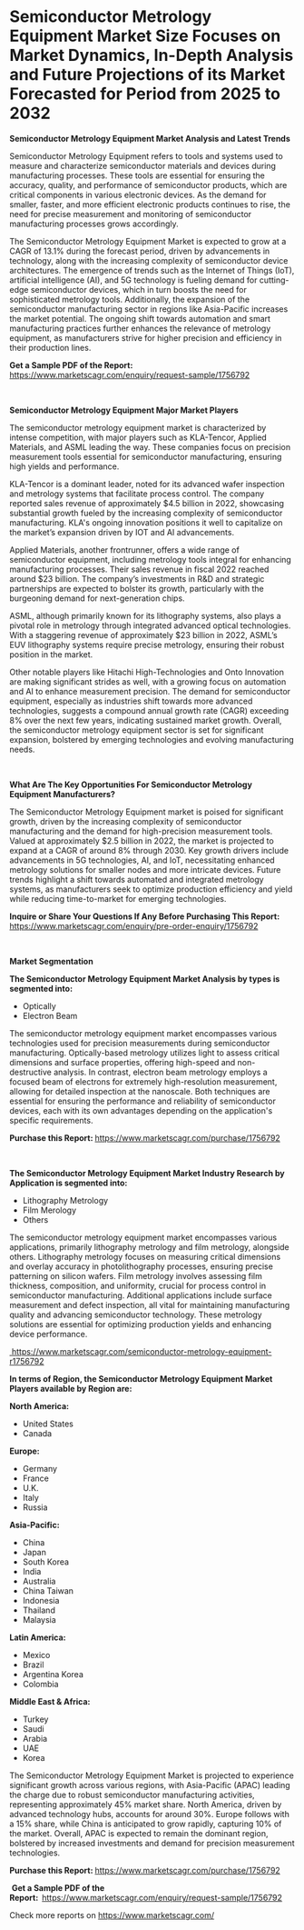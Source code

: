 <p><h1>Semiconductor Metrology Equipment Market Size Focuses on Market Dynamics, In-Depth Analysis and Future Projections of its Market Forecasted for Period from 2025 to 2032</h1></p><p><strong>Semiconductor Metrology Equipment Market Analysis and Latest Trends</strong></p>
<p><p>Semiconductor Metrology Equipment refers to tools and systems used to measure and characterize semiconductor materials and devices during manufacturing processes. These tools are essential for ensuring the accuracy, quality, and performance of semiconductor products, which are critical components in various electronic devices. As the demand for smaller, faster, and more efficient electronic products continues to rise, the need for precise measurement and monitoring of semiconductor manufacturing processes grows accordingly.</p><p>The Semiconductor Metrology Equipment Market is expected to grow at a CAGR of 13.1% during the forecast period, driven by advancements in technology, along with the increasing complexity of semiconductor device architectures. The emergence of trends such as the Internet of Things (IoT), artificial intelligence (AI), and 5G technology is fueling demand for cutting-edge semiconductor devices, which in turn boosts the need for sophisticated metrology tools. Additionally, the expansion of the semiconductor manufacturing sector in regions like Asia-Pacific increases the market potential. The ongoing shift towards automation and smart manufacturing practices further enhances the relevance of metrology equipment, as manufacturers strive for higher precision and efficiency in their production lines.</p></p>
<p><strong>Get a Sample PDF of the Report:&nbsp;</strong> <a href="https://www.marketscagr.com/enquiry/request-sample/1756792?utm_campaign=2306&utm_medium=2&utm_source=Github&utm_content=ia&utm_term=18022025&utm_id=semiconductor-metrology-equipment">https://www.marketscagr.com/enquiry/request-sample/1756792</a></p>
<p>&nbsp;</p>
<p><strong>Semiconductor Metrology Equipment Major Market Players</strong></p>
<p><p>The semiconductor metrology equipment market is characterized by intense competition, with major players such as KLA-Tencor, Applied Materials, and ASML leading the way. These companies focus on precision measurement tools essential for semiconductor manufacturing, ensuring high yields and performance.</p><p>KLA-Tencor is a dominant leader, noted for its advanced wafer inspection and metrology systems that facilitate process control. The company reported sales revenue of approximately $4.5 billion in 2022, showcasing substantial growth fueled by the increasing complexity of semiconductor manufacturing. KLA's ongoing innovation positions it well to capitalize on the market’s expansion driven by IOT and AI advancements.</p><p>Applied Materials, another frontrunner, offers a wide range of semiconductor equipment, including metrology tools integral for enhancing manufacturing processes. Their sales revenue in fiscal 2022 reached around $23 billion. The company’s investments in R&D and strategic partnerships are expected to bolster its growth, particularly with the burgeoning demand for next-generation chips.</p><p>ASML, although primarily known for its lithography systems, also plays a pivotal role in metrology through integrated advanced optical technologies. With a staggering revenue of approximately $23 billion in 2022, ASML’s EUV lithography systems require precise metrology, ensuring their robust position in the market.</p><p>Other notable players like Hitachi High-Technologies and Onto Innovation are making significant strides as well, with a growing focus on automation and AI to enhance measurement precision. The demand for semiconductor equipment, especially as industries shift towards more advanced technologies, suggests a compound annual growth rate (CAGR) exceeding 8% over the next few years, indicating sustained market growth. Overall, the semiconductor metrology equipment sector is set for significant expansion, bolstered by emerging technologies and evolving manufacturing needs.</p></p>
<p>&nbsp;</p>
<p><strong>What Are The Key Opportunities For Semiconductor Metrology Equipment Manufacturers?</strong></p>
<p><p>The Semiconductor Metrology Equipment market is poised for significant growth, driven by the increasing complexity of semiconductor manufacturing and the demand for high-precision measurement tools. Valued at approximately $2.5 billion in 2022, the market is projected to expand at a CAGR of around 8% through 2030. Key growth drivers include advancements in 5G technologies, AI, and IoT, necessitating enhanced metrology solutions for smaller nodes and more intricate devices. Future trends highlight a shift towards automated and integrated metrology systems, as manufacturers seek to optimize production efficiency and yield while reducing time-to-market for emerging technologies.</p></p>
<p><strong>Inquire or Share Your Questions If Any Before Purchasing This Report:</strong> <a href="https://www.marketscagr.com/enquiry/pre-order-enquiry/1756792?utm_campaign=2306&utm_medium=2&utm_source=Github&utm_content=ia&utm_term=18022025&utm_id=semiconductor-metrology-equipment">https://www.marketscagr.com/enquiry/pre-order-enquiry/1756792</a></p>
<p>&nbsp;</p>
<p><strong>Market Segmentation</strong></p>
<p><strong>The Semiconductor Metrology Equipment Market Analysis by types is segmented into:</strong></p>
<p><ul><li>Optically</li><li>Electron Beam</li></ul></p>
<p><p>The semiconductor metrology equipment market encompasses various technologies used for precision measurements during semiconductor manufacturing. Optically-based metrology utilizes light to assess critical dimensions and surface properties, offering high-speed and non-destructive analysis. In contrast, electron beam metrology employs a focused beam of electrons for extremely high-resolution measurement, allowing for detailed inspection at the nanoscale. Both techniques are essential for ensuring the performance and reliability of semiconductor devices, each with its own advantages depending on the application's specific requirements.</p></p>
<p><strong>Purchase this Report:&nbsp;</strong><a href="https://www.marketscagr.com/purchase/1756792?utm_campaign=2306&utm_medium=2&utm_source=Github&utm_content=ia&utm_term=18022025&utm_id=semiconductor-metrology-equipment">https://www.marketscagr.com/purchase/1756792</a></p>
<p>&nbsp;</p>
<p><strong>The Semiconductor Metrology Equipment Market Industry Research by Application is segmented into:</strong></p>
<p><ul><li>Lithography Metrology</li><li>Film Merology</li><li>Others</li></ul></p>
<p><p>The semiconductor metrology equipment market encompasses various applications, primarily lithography metrology and film metrology, alongside others. Lithography metrology focuses on measuring critical dimensions and overlay accuracy in photolithography processes, ensuring precise patterning on silicon wafers. Film metrology involves assessing film thickness, composition, and uniformity, crucial for process control in semiconductor manufacturing. Additional applications include surface measurement and defect inspection, all vital for maintaining manufacturing quality and advancing semiconductor technology. These metrology solutions are essential for optimizing production yields and enhancing device performance.</p></p>
<p><a href="https://www.marketscagr.com/semiconductor-metrology-equipment-r1756792?utm_campaign=2306&utm_medium=2&utm_source=Github&utm_content=ia&utm_term=18022025&utm_id=semiconductor-metrology-equipment">&nbsp;https://www.marketscagr.com/semiconductor-metrology-equipment-r1756792</a></p>
<p><strong>In terms of Region, the Semiconductor Metrology Equipment Market Players available by Region are:</strong></p>
<p>
    <p> <strong> North America: </strong>
        <ul>
            <li>United States</li>
            <li>Canada</li>
        </ul>
        </p> 
    <p> <strong> Europe: </strong>
        <ul>
            <li>Germany</li>
            <li>France</li>
            <li>U.K.</li>
            <li>Italy</li>
            <li>Russia</li>
        </ul>
        </p> 
    <p> <strong> Asia-Pacific: </strong>
        <ul>
            <li>China</li>
            <li>Japan</li>
            <li>South Korea</li>
            <li>India</li>
            <li>Australia</li>
            <li>China Taiwan</li>
            <li>Indonesia</li>
            <li>Thailand</li>
            <li>Malaysia</li>
        </ul>
        </p> 
    <p> <strong> Latin America: </strong>
        <ul>
            <li>Mexico</li>
            <li>Brazil</li>
            <li>Argentina Korea</li>
            <li>Colombia</li>
        </ul>
        </p> 
    <p> <strong> Middle East & Africa: </strong>
        <ul>
            <li>Turkey</li>
            <li>Saudi</li>
            <li>Arabia</li>
            <li>UAE</li>
            <li>Korea</li>
        </ul>
    </p>
    </p>
<p><p>The Semiconductor Metrology Equipment Market is projected to experience significant growth across various regions, with Asia-Pacific (APAC) leading the charge due to robust semiconductor manufacturing activities, representing approximately 45% market share. North America, driven by advanced technology hubs, accounts for around 30%. Europe follows with a 15% share, while China is anticipated to grow rapidly, capturing 10% of the market. Overall, APAC is expected to remain the dominant region, bolstered by increased investments and demand for precision measurement technologies.</p></p>
<p><strong>Purchase this Report: </strong><a href="https://www.marketscagr.com/purchase/1756792?utm_campaign=2306&utm_medium=2&utm_source=Github&utm_content=ia&utm_term=18022025&utm_id=semiconductor-metrology-equipment">https://www.marketscagr.com/purchase/1756792</a></p>
<p>&nbsp;<strong>Get a Sample PDF of the Report:&nbsp;&nbsp;</strong><a href="https://www.marketscagr.com/enquiry/request-sample/1756792?utm_campaign=2306&utm_medium=2&utm_source=Github&utm_content=ia&utm_term=18022025&utm_id=semiconductor-metrology-equipment">https://www.marketscagr.com/enquiry/request-sample/1756792</a></p>
<p><strong></strong></p>
<p>Check more reports on <a href="https://www.marketscagr.com/?utm_campaign=2306&utm_medium=2&utm_source=Github&utm_content=ia&utm_term=18022025&utm_id=semiconductor-metrology-equipment">https://www.marketscagr.com/</a></p>